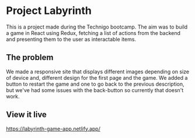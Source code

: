 # Project Labyrinth

This is a project made during the Technigo bootcamp. The aim was to build a game in React using Redux, fetching a list of actions from the backend and presenting them to the user as interactable items. 

## The problem

We made a responsive site that displays different images depending on size of device and, different design for the first page and the game. We added a button to restart the game and one to go back to the previous description, but we've had some issues with the back-button so currently that doesn't work.  

## View it live

https://labyrinth-game-app.netlify.app/ 